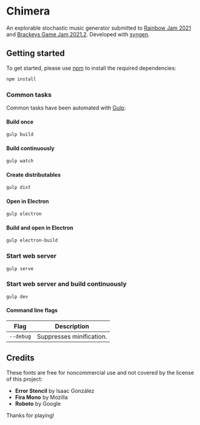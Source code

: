 # Chimera
An explorable stochastic music generator submitted to [Rainbow Jam 2021](https://itch.io/jam/rainbowjam21) and [Brackeys Game Jam 2021.2](https://itch.io/jam/brackeys-6).
Developed with [syngen](https://github.com/nicross/syngen).

## Getting started
To get started, please  use [npm](https://nodejs.org) to install the required dependencies:
```sh
npm install
```

### Common tasks
Common tasks have been automated with [Gulp](https://gulpjs.com):

#### Build once
```sh
gulp build
```

#### Build continuously
```sh
gulp watch
```

#### Create distributables
```sh
gulp dist
```

#### Open in Electron
```sh
gulp electron
```

#### Build and open in Electron
```sh
gulp electron-build
```

### Start web server
```sh
gulp serve
```

### Start web server and build continuously
```sh
gulp dev
```

#### Command line flags
| Flag | Description |
| - | - |
| `--debug` | Suppresses minification. |

## Credits
These fonts are free for noncommercial use and not covered by the license of this project:

- **Error Stencil** by Isaac González
- **Fira Mono** by Mozilla
- **Roboto** by Google

Thanks for playing!
